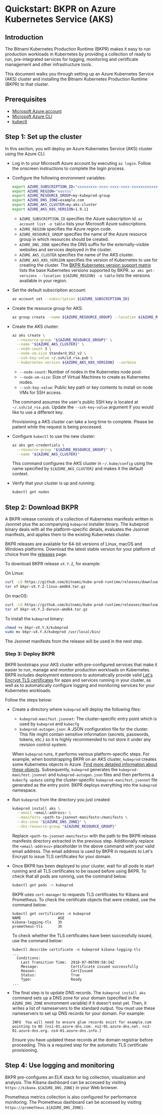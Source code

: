# Quickstart: BKPR on Azure Kubernetes Service (AKS)

## Introduction
The Bitnami Kubernetes Production Runtime (BKPR) makes it easy to run production workloads in Kubernetes by providing a collection of ready to run, pre-integrated services for logging, monitoring and certificate management and other infrastructure tools.

This document walks you through setting up an Azure Kubernetes Service (AKS) cluster and installing the Bitnami Kubernetes Production Runtime (BKPR) to that cluster.

## Prerequisites
* [Microsoft Azure account](https://azure.microsoft.com)
* [Microsoft Azure CLI](https://docs.microsoft.com/en-us/cli/azure/install-azure-cli?view=azure-cli-latest)
* [kubectl](https://kubernetes.io/docs/tasks/tools/install-kubectl/)

## Step 1: Set up the cluster
In this section, you will deploy an Azure Kubernetes Service (AKS) cluster using the Azure CLI.

* Log in to your Microsoft Azure account by executing `az login`. Follow the onscreen instructions to complete the login process.
* Configure the following  environment variables:

  ```bash
  export AZURE_SUBSCRIPTION_ID="xxxxxxxxx-xxxx-xxxx-xxxx-xxxxxxxxxxxx"
  export AZURE_REGION="eastus"
  export AZURE_RESOURCE_GROUP=my-kubeprod-group
  export AZURE_DNS_ZONE=example.com
  export AZURE_AKS_CLUSTER=my-aks-cluster
  export AZURE_AKS_K8S_VERSION=1.9.11
  ```

  - `AZURE_SUBSCRIPTION_ID` specifies the Azure subscription id. `az account list -o table` lists your Microsoft Azure subscriptions.
  - `AZURE_REGION` specifies the Azure region code.
  - `AZURE_RESOURCE_GROUP` specifies the name of the Azure resource group in which resources should be created.
  - `AZURE_DNS_ZONE` specifies the DNS suffix for the externally-visible websites and services deployed in the cluster.
  - `AZURE_AKS_CLUSTER` specifies the name of the AKS cluster.
  - `AZURE_AKS_K8S_VERSION` specifies the version of Kubernetes to use for creating the cluster. The [BKPR Kubernetes version support matrix](../README.md#kubernetes-version-support-matrix-for-bkpr-10) lists the base Kubernetes versions supported by BKPR. `az aks get-versions --location ${AZURE_REGION} -o table` lists the versions available in your region.

* Set the default subscription account:

  ```bash
  az account set --subscription ${AZURE_SUBSCRIPTION_ID}
  ```

* Create the resource group for AKS:

  ```bash
  az group create --name ${AZURE_RESOURCE_GROUP} --location ${AZURE_REGION}
  ```

* Create the AKS cluster:

  ```bash
  az aks create \
    --resource-group "${AZURE_RESOURCE_GROUP}" \
    --name "${AZURE_AKS_CLUSTER}" \
    --node-count 3 \
    --node-vm-size Standard_DS2_v2 \
    --ssh-key-value ~/.ssh/id_rsa.pub \
    --kubernetes-version ${AZURE_AKS_K8S_VERSION} --verbose
  ```

  - `--node-count`: Number of nodes in the Kubernetes node pool.
  - `--node-vm-size`: Size of Virtual Machines to create as Kubernetes nodes.
  - `--ssh-key-value`: Public key path or key contents to install on node VMs for SSH access.

  The command assumes the user's public SSH key is located at `~/.ssh/id_rsa.pub`. Update the `--ssh-key-value` argument if you would like to use a different key.

  Provisioning a AKS cluster can take a long time to complete. Please be patient while the request is being processed.

* Configure `kubectl` to use the new cluster:

  ```bash
  az aks get-credentials \
    --resource-group "${AZURE_RESOURCE_GROUP}" \
    --name "${AZURE_AKS_CLUSTER}"
  ```

  This command configures the AKS cluster in `~/.kube/config` using the name specified by `${AZURE_AKS_CLUSTER}` and makes it the default context.

* Verify that your cluster is up and running:

  ```bash
  kubectl get nodes
  ```

## Step 2: Download BKPR
A BKPR release consists of a collection of Kubernetes manifests written in Jsonnet plus the accompanying `kubeprod` installer binary. The kubeprod binary deals with all the platform-specific details, evaluates the Jsonnet manifests, and applies them to the existing Kubernetes cluster.

BKPR releases are available for 64-bit versions of Linux, macOS and Windows platforms. Download the latest stable version for your platform of choice from the [releases](https://github.com/bitnami/kube-prod-runtime/releases) page.

To download BKPR release `vX.Y.Z`, for example:

On Linux:

  ```bash
  curl -LO https://github.com/bitnami/kube-prod-runtime/releases/download/vX.Y.Z/bkpr-vX.Y.Z-linux-amd64.tar.gz
  tar xf bkpr-vX.Y.Z-linux-amd64.tar.gz
  ```

On macOS:

  ```bash
  curl -LO https://github.com/bitnami/kube-prod-runtime/releases/download/vX.Y.Z/bkpr-vX.Y.Z-darwin-amd64.tar.gz
  tar xf bkpr-vX.Y.Z-darwin-amd64.tar.gz
  ```

To install the `kubeprod` binary:

  ```bash
  chmod +x bkpr-vX.Y.X/kubeprod
  sudo mv bkpr-vX.Y.X/kubeprod /usr/local/bin/
  ```

The Jsonnet manifests from the release will be used in the next step.

### Step 3: Deploy BKPR
BKPR bootstraps your AKS cluster with pre-configured services that make it easier to run, manage and monitor production workloads on Kubernetes. BKPR includes deployment extensions to automatically provide valid [Let's Encrypt TLS certificates](https://letsencrypt.org/) for apps and services running in your cluster, as well as to automatically configure logging and monitoring services for your Kubernetes workloads.

Follow the steps below:

* Create a directory where `kubeprod` will deploy the following files:

  * `kubeprod-manifest.jsonnet`: The cluster-specific entry point which is used by `kubeprod` and `kubecfg`
  * `kubeprod-autogen.json`: A JSON configuration file for the cluster. This file might contain sensitive information (secrets, passwords, tokens, etc.) so it is highly recommended to not store it under any revision control system.

  When `kubeprod` runs, it performs various platform-specific steps. For example, when bootstrapping BKPR on an AKS cluster, `kubeprod`  creates some Kubernetes objects in Azure. [Find more detailed information about these objects](aks/objects.md). Subsequently, `kubeprod` generates the `kubeprod-manifest.jsonnet` and `kubeprod-autogen.json` files and then performs a `kubecfg update` using the cluster-specific `kubeprod-manifest.jsonnet` file generated as the entry point. BKPR deploys everything into the `kubeprod` namespace.

* Run `kubeprod` from the directory you just created:

  ```bash
  kubeprod install aks \
    --email <email-address> \
    --manifests <path-to-jsonnet-manifests>/manifests \
    --dns-zone "${AZURE_DNS_ZONE}" \
    --dns-resource-group "${AZURE_RESOURCE_GROUP}"
  ```

  Replace `<path-to-jsonnet-manifests>` with the path to the BKPR release manifests directory extracted in the previous step. Additionally replace the `<email-address>` placeholder in the above command with your valid email address. The email address is used by BKPR in requests to Let's Encrypt to issue TLS certificates for your domain.

* Once BKPR has been deployed to your cluster, wait for all pods to start running and all TLS certificates to be issued before using BKPR.  To check that all pods are running, use the command below:

  ```bash
  kubectl get pods -n kubeprod
  ```

  BKPR uses `cert-manager` to requests TLS certificates for Kibana and Prometheus. To check the certificate objects that were created, use the command below:

  ```console
  kubectl get certificates -n kubeprod
  NAME                 AGE
  kibana-logging-tls   3h
  prometheus-tls       3h
  ```

  To check whether the TLS certificates have been successfully issued, use the command below:

  ```console
  kubectl describe certificate -n kubeprod kibana-logging-tls
  ...
    Conditions:
      Last Transition Time:  2018-07-06T09:58:34Z
      Message:               Certificate issued successfully
      Reason:                CertIssued
      Status:                True
      Type:                  Ready
  ...
  ```

* The final step is to update DNS records. The `kubeprod install aks` command sets up a DNS zone for your domain (specified in the `AZURE_DNS_ZONE` environment variable) if it doesn't exist yet. Then, it writes a list of nameservers to the standard output. You must use these nameservers to set up DNS records for your domain. For example:

  ```console
  INFO  You will need to ensure glue records exist for example.com pointing to NS [ns1-01.azure-dns.com. ns2-01.azure-dns.net. ns3-01.azure-dns.org. ns4-01.azure-dns.info.]
  ```

  Ensure you have updated these records at the domain registrar before proceeding. This is a required step for the automatic TLS certificate provisioning.

## Step 4: Use logging and monitoring
BKPR pre-configures an ELK stack for log collection, visualization and analysis. The Kibana dashboard can be accessed by visiting `https://kibana.${AZURE_DNS_ZONE}` in your Web browser.

Prometheus metrics collection is also configured for performance monitoring. The Prometheus dashboard can be accessed by visiting `https://prometheus.${AZURE_DNS_ZONE}`.
